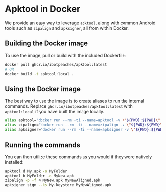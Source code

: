 # Apktool in Docker
We provide an easy way to leverage `apktool`, along with common Android tools such as `zipalign` and `apksigner`, all from within Docker.

## Building the Docker image
To use the image, pull or build with the included Dockerfile:
```bash
docker pull ghcr.io/ibotpeaches/apktool:latest
# OR
docker build -t apktool:local .
```

## Using the Docker image
The best way to use the image is to create aliases to run the internal commands. Replace `ghcr.io/ibotpeaches/apktool:latest` with `apktool:local` if you have built the image locally.
```bash
alias apktool="docker run --rm -ti --name=apktool -v \"${PWD}:${PWD}\" -w \"${PWD}\" ghcr.io/ibotpeaches/apktool:latest apktool"
alias zipalign="docker run --rm -ti --name=zipalign -v \"${PWD}:${PWD}\" -w \"${PWD}\" ghcr.io/ibotpeaches/apktool:latest zipalign"
alias apksigner="docker run --rm -ti --name=apksigner -v \"${PWD}:${PWD}\" -w \"${PWD}\" ghcr.io/ibotpeaches/apktool:latest apksigner"
```

## Running the commands
You can then utilize these commands as you would if they were natively installed:
```bash
apktool d My.apk -o MyFolder
apktool b MyFolder -o MyNew.apk
zipalign -p -f 4 MyNew.apk MyNewAligned.apk
apksigner sign --ks My.keystore MyNewAligned.apk
```